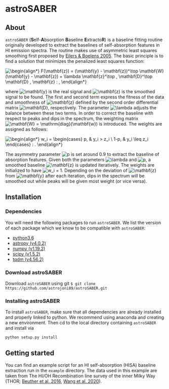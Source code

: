 <!--
  Title: astroSABER
  Description: Self-Absorption Baseline ExtractoR developed for systematic baseline fitting.
  Author: astrojoni89
-->

# astroSABER

## About
`astroSABER` (**S**elf-**A**bsorption **B**aseline **E**xtracto**R**) is a baseline fitting routine originally developed to extract the baselines of self-absorption features in HI emission spectra. The routine makes use of asymmetric least squares smoothing first proposed by [Eilers & Boelens 2005](https://www.researchgate.net/publication/228961729_Baseline_Correction_with_Asymmetric_Least_Squares_Smoothing). The basic principle is to find a solution that minimizes the penalized least squares function:

![\begin{align*}
    F(\mathbf{z}) = (\mathbf{y} - \mathbf{z})^\top \mathbf{W} (\mathbf{y} - \mathbf{z}) + \lambda \mathbf{z}^\top \, \mathbf{D}^\top \mathbf{D} \, \mathbf{z} \: ,
\end{align*}](https://render.githubusercontent.com/render/math?math=%5CLarge+%5Cdisplaystyle+%5Cbegin%7Balign%2A%7D%0A++++F%28%5Cmathbf%7Bz%7D%29+%3D+%28%5Cmathbf%7By%7D+-+%5Cmathbf%7Bz%7D%29%5E%5Ctop+%5Cmathbf%7BW%7D+%28%5Cmathbf%7By%7D+-+%5Cmathbf%7Bz%7D%29+%2B+%5Clambda+%5Cmathbf%7Bz%7D%5E%5Ctop+%5C%2C+%5Cmathbf%7BD%7D%5E%5Ctop+%5Cmathbf%7BD%7D+%5C%2C+%5Cmathbf%7Bz%7D+%5C%3A+%2C%0A%5Cend%7Balign%2A%7D)

where ![\mathbf{y}](https://render.githubusercontent.com/render/math?math=%5Clarge+%5Ctextstyle+%5Cmathbf%7By%7D) is the real signal and ![\mathbf{z}](https://render.githubusercontent.com/render/math?math=%5Clarge+%5Ctextstyle+%5Cmathbf%7Bz%7D) is the smoothed signal to be found. The first and second term express the fitness of the data and smoothness of ![\mathbf{z}](https://render.githubusercontent.com/render/math?math=%5Clarge+%5Ctextstyle+%5Cmathbf%7Bz%7D) defined by the second order differential matrix ![\mathbf{D}](https://render.githubusercontent.com/render/math?math=%5Clarge+%5Ctextstyle+%5Cmathbf%7BD%7D), respectively.  The parameter ![\lambda](https://render.githubusercontent.com/render/math?math=%5CLarge+%5Ctextstyle+%5Clambda%0A) adjusts the balance between these two terms.
In order to correct the baseline with respect to peaks and dips in the spectrum, the weighting matrix ![\mathbf{W} = \mathrm{diag}(\mathbf{w})
](https://render.githubusercontent.com/render/math?math=%5Clarge+%5Ctextstyle+%5Cmathbf%7BW%7D+%3D+%5Cmathrm%7Bdiag%7D%28%5Cmathbf%7Bw%7D%29%0A) is introduced. The weights are assigned as follows:

![\begin{align*}
    w_i = \begin{cases}
    p, & y_i > z_i \\
    1-p, & y_i \leq z_i
    \end{cases} \: .
\end{align*}](https://render.githubusercontent.com/render/math?math=%5Clarge+%5Cdisplaystyle+%5Cbegin%7Balign%2A%7D%0A++++w_i+%3D+%5Cbegin%7Bcases%7D%0A++++p%2C+%26+y_i+%3E+z_i+%5C%5C%0A++++1-p%2C+%26+y_i+%5Cleq+z_i%0A++++%5Cend%7Bcases%7D+%5C%3A+.%0A%5Cend%7Balign%2A%7D)

The asymmetry parameter ![p](https://render.githubusercontent.com/render/math?math=%5Clarge+%5Ctextstyle+p) is set around 0.9 to extract the baseline of absorption features. Given both the parameters ![\lambda](https://render.githubusercontent.com/render/math?math=%5CLarge+%5Ctextstyle+%5Clambda%0A) and ![p](https://render.githubusercontent.com/render/math?math=%5Clarge+%5Ctextstyle+p), a smoothed baseline ![\mathbf{z}](https://render.githubusercontent.com/render/math?math=%5Clarge+%5Ctextstyle+%5Cmathbf%7Bz%7D) is updated iteratively. The weights are initialized to have ![w_i = 1
](https://render.githubusercontent.com/render/math?math=%5Clarge+%5Ctextstyle+w_i+%3D+1%0A). Depending on the deviation of ![\mathbf{z}](https://render.githubusercontent.com/render/math?math=%5Clarge+%5Ctextstyle+%5Cmathbf%7Bz%7D) from ![\mathbf{y}](https://render.githubusercontent.com/render/math?math=%5Clarge+%5Ctextstyle+%5Cmathbf%7By%7D) after each iteration, dips in the spectrum will be smoothed out while peaks will be given most weight (or vice versa).

## Installation
### Dependencies
You will need the following packages to run `astroSABER`. We list the version of each package which we know to be compatible with `astroSABER`:

* [python3.6](https://www.python.org/) 
* [astropy (v4.0.2)](https://www.astropy.org/)
* [numpy (v1.19.2)](https://numpy.org/)
* [scipy (v1.5.2)](https://www.scipy.org/)
* [tqdm (v4.56.2)](https://tqdm.github.io/)

### Download astroSABER
Download `astroSABER` using git `$ git clone https://github.com/astrojoni89/astroSABER.git`

### Installing astroSABER
To install `astroSABER`, make sure that all dependencies are already installed and properly linked to python. We recommend using anaconda and creating a new environment. Then cd to the local directory containing `astroSABER` and install via
```
python setup.py install
```

## Getting started
You can find an example script for an HI self-absorption (HISA) baseline extraction run in the `example` directory. The data used in this example are taken from The HI/OH Recombination line survey of the inner Milky Way (THOR; [Beuther et al. 2016](https://ui.adsabs.harvard.edu/abs/2016A%26A...595A..32B/abstract), [Wang et al. 2020](https://ui.adsabs.harvard.edu/abs/2020A%26A...634A..83W/abstract)).
